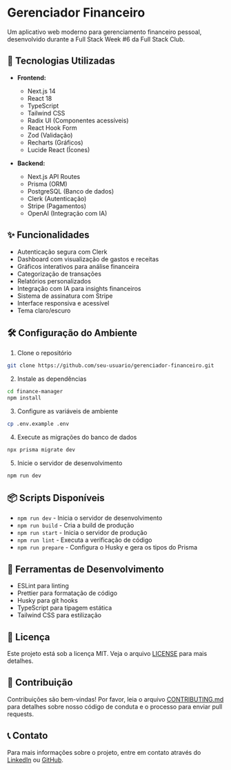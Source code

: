 # Gerenciador Financeiro

Um aplicativo web moderno para gerenciamento financeiro pessoal, desenvolvido durante a Full Stack Week #6 da Full Stack Club.

## 🚀 Tecnologias Utilizadas

- **Frontend:**

  - Next.js 14
  - React 18
  - TypeScript
  - Tailwind CSS
  - Radix UI (Componentes acessíveis)
  - React Hook Form
  - Zod (Validação)
  - Recharts (Gráficos)
  - Lucide React (Ícones)

- **Backend:**

  - Next.js API Routes
  - Prisma (ORM)
  - PostgreSQL (Banco de dados)
  - Clerk (Autenticação)
  - Stripe (Pagamentos)
  - OpenAI (Integração com IA)

## ✨ Funcionalidades

- Autenticação segura com Clerk
- Dashboard com visualização de gastos e receitas
- Gráficos interativos para análise financeira
- Categorização de transações
- Relatórios personalizados
- Integração com IA para insights financeiros
- Sistema de assinatura com Stripe
- Interface responsiva e acessível
- Tema claro/escuro

## 🛠️ Configuração do Ambiente

1. Clone o repositório

```bash
git clone https://github.com/seu-usuario/gerenciador-financeiro.git
```

2. Instale as dependências

```bash
cd finance-manager
npm install
```

3. Configure as variáveis de ambiente

```bash
cp .env.example .env
```

4. Execute as migrações do banco de dados

```bash
npx prisma migrate dev
```

5. Inicie o servidor de desenvolvimento

```bash
npm run dev
```

## 📦 Scripts Disponíveis

- `npm run dev` - Inicia o servidor de desenvolvimento
- `npm run build` - Cria a build de produção
- `npm run start` - Inicia o servidor de produção
- `npm run lint` - Executa a verificação de código
- `npm run prepare` - Configura o Husky e gera os tipos do Prisma

## 🔧 Ferramentas de Desenvolvimento

- ESLint para linting
- Prettier para formatação de código
- Husky para git hooks
- TypeScript para tipagem estática
- Tailwind CSS para estilização

## 📝 Licença

Este projeto está sob a licença MIT. Veja o arquivo [LICENSE](LICENSE) para mais detalhes.

## 👥 Contribuição

Contribuições são bem-vindas! Por favor, leia o arquivo [CONTRIBUTING.md](CONTRIBUTING.md) para detalhes sobre nosso código de conduta e o processo para enviar pull requests.

## 📞 Contato

Para mais informações sobre o projeto, entre em contato através do [LinkedIn](www.linkedin.com/in/alanmarinho) ou [GitHub](https://github.com/alanmarinho1).
